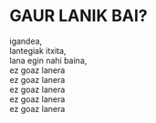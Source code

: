 # GAUR LANIK BAI?

igandea,\
lantegiak itxita,\
lana egin nahi baina,\
ez goaz lanera\
ez goaz lanera\
ez goaz lanera\
ez goaz lanera\
ez goaz lanera